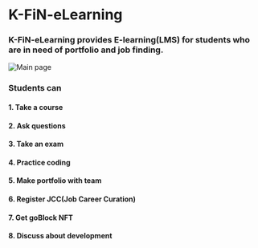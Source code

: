 # K-FiN-eLearning
### K-FiN-eLearning provides E-learning(LMS) for students who are in need of portfolio and job finding.

![Main page](<img width="830" alt="메인화면이미지" src="https://user-images.githubusercontent.com/73567162/135219890-ea1fd4e4-19f2-4e8d-b255-39a3d167d0d2.png">)


### Students can
#### 1. Take a course
#### 2. Ask questions
#### 3. Take an exam 
#### 4. Practice coding
#### 5. Make portfolio with team
#### 6. Register JCC(Job Career Curation)
#### 7. Get goBlock NFT
#### 8. Discuss about development
